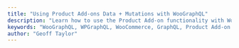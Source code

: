 ```yaml
---
title: "Using Product Add-ons Data + Mutations with WooGraphQL"
description: "Learn how to use the Product Add-on functionality with WooGraphQL by building upon the code from `Using Product Data` and `Creating Session Provider and using Cart Mutations`."
keywords: "WooGraphQL, WPGraphQL, WooCommerce, GraphQL, Product Add-on functionality, Product Data, Session Provider, Cart Mutations"
author: "Geoff Taylor"
---
```


